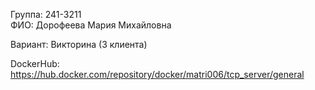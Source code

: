 Группа: 241-3211  
ФИО: Дорофеева Мария Михайловна

Вариант:  Викторина (3 клиента)  

DockerHub: https://hub.docker.com/repository/docker/matri006/tcp_server/general

